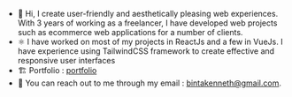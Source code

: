 - 👋 Hi, I create user-friendly and aesthetically pleasing web experiences. With 3 years of working as a freelancer, I have developed web projects such as ecommerce web applications for a number of clients.
- ⚛️ I have worked on most of my projects in ReactJs and a few in VueJs. I have experience using TailwindCSS framework to create effective and responsive user interfaces
- 🏗️ Portfolio : [portfolio](https://ken-dev-portfolio.pages.dev)
- 📧 You can reach out to me through my email : bintakenneth@gmail.com.
